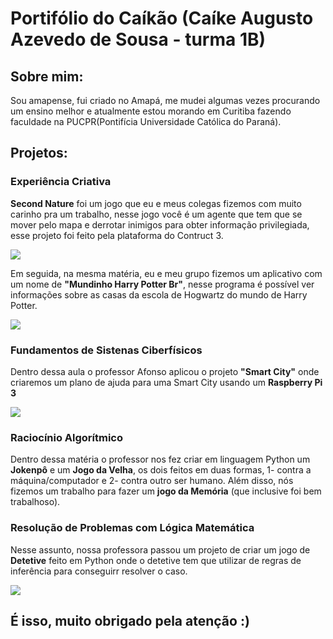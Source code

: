 # Portifólio do Caíkão (Caíke Augusto Azevedo de Sousa - turma 1B)


## Sobre mim:
Sou amapense, fui criado no Amapá, me mudei algumas vezes procurando um ensino melhor e atualmente estou morando em Curitiba fazendo faculdade na PUCPR(Pontifícia Universidade Católica do Paraná).

## Projetos:
### Experiência Criativa
**Second Nature** foi um jogo que eu e meus colegas fizemos com muito carinho pra um trabalho, nesse jogo você é um agente que tem que se mover pelo mapa e derrotar inimigos para obter informação privilegiada, esse projeto foi feito pela plataforma do Contruct 3.

<img src="https://cdn.discordapp.com/attachments/979097380756525066/987768367337324614/WhatsApp_Image_2022-06-17_at_22.22.44.jpeg">

Em seguida, na mesma matéria, eu e meu grupo fizemos um aplicativo com um nome de **"Mundinho Harry Potter Br"**, nesse programa é possível ver informações sobre as casas da escola de Hogwartz do mundo de Harry Potter.

<img src="https://cdn.discordapp.com/attachments/979097380756525066/987769647753482270/WhatsApp_Image_2022-06-18_at_14.23.17.jpeg">

### Fundamentos de Sistenas Ciberfísicos
Dentro dessa aula o professor Afonso aplicou o projeto **"Smart City"** onde criaremos um plano de ajuda para uma Smart City usando um **Raspberry Pi 3**

<img src="https://cdn.discordapp.com/attachments/979097380756525066/987777132191174666/20220602_1148232.jpg">

### Raciocínio Algorítmico
Dentro dessa matéria o professor nos fez criar em linguagem Python um **Jokenpô** e um **Jogo da Velha**, os dois feitos em duas formas, 1- contra a máquina/computador e 2- contra outro ser humano. Além disso, nós fizemos um trabalho para fazer um **jogo da Memória** (que inclusive foi bem trabalhoso).

### Resolução de Problemas com Lógica Matemática
Nesse assunto, nossa professora passou um projeto de criar um jogo de **Detetive** feito em Python onde o detetive tem que utilizar de regras de inferência para conseguirr resolver o caso.

<img src="https://cdn.discordapp.com/attachments/979097380756525066/987784312118206554/2022-06-18.png">

## É isso, muito obrigado pela atenção :)
